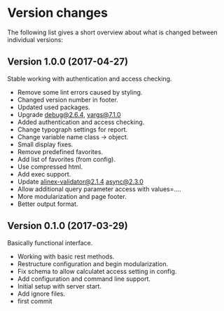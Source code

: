 Version changes
=================================================

The following list gives a short overview about what is changed between
individual versions:

Version 1.0.0 (2017-04-27)
-------------------------------------------------
Stable working with authentication and access checking.

- Remove some lint errors caused by styling.
- Changed version number in footer.
- Updated used packages.
- Upgrade debug@2.6.4, yargs@7.1.0
- Added authentication and access checking.
- Change typograph settings for report.
- Change variable name class -> object.
- Small display fixes.
- Remove predefined favorites.
- Add list of favorites (from config).
- Use compressed html.
- Add exec support.
- Update alinex-validator@2.1.4 async@2.3.0
- Allow additional query parameter access with values=....
- More modularization and page footer.
- Better output format.

Version 0.1.0 (2017-03-29)
-------------------------------------------------
Basically functional interface.

- Working with basic rest methods.
- Restructure configuration and begin modularization.
- Fix schema to allow calculatet access setting in config.
- Add configuration and command line support.
- Initial setup with server start.
- Add ignore files.
- first commit

